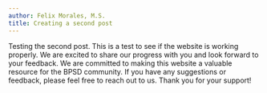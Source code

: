 ```yaml
---
author: Felix Morales, M.S.
title: Creating a second post
---
```


Testing the second post. This is a test to see if the website is working properly. We are excited to share our progress with you and look forward to your feedback.
We are committed to making this website a valuable resource for the BPSD community. If you have any suggestions or feedback, please feel free to reach out to us. Thank you for your support!